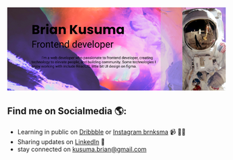 ### <img src="Facebook cover - 1.png" alt="banner brian kusuma">

## Find me on Socialmedia 🌎: 
- Learning in public on <a href="https://dribbble.com/briankusuma_">Dribbble</a> or <a href="https://www.instagram.com/brnksma/">Instagram brnksma</a> 📹 ✍🏾
- Sharing updates on <a href="https://www.linkedin.com/in/brian-kusuma-9192a7158">LinkedIn</a> 💼
- stay connected on kusuma.brian@gmail.com

